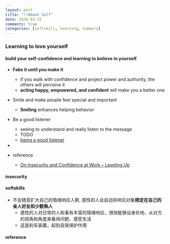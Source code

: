 ```yaml
---
layout: post
title: "!!About Self"
date: 2020-03-22
comments: true
categories: [softskill, learning, summary]
---
```


###  Learning to love yourself  

#### build your self-confidence and learning to believe in yourself  
   * **Fake it until you make it**  
       - if you walk with confidence and project power and authority, the others will perceive it  
       - **acting happy, empowered, and confident** will make you a better one  

   * Smile and make people feel special and important  
       - **Smiling** enhances helping behavior  

   * Be a good listener  
       - seeing to understand and really listen to the message 
       - TODO  
       - [being a good listener](http://katemats.com/improve-your-communication-skills-listening-being-awesome-part-3a/)

   * 

   * reference 
       - [On Insecurity and Confidence at Work – Leveling Up](http://katemats.com/on-insecurity-and-confidence-at-work/)


####  insecurity  

#### softskills  
   * 不会随意扩大自己的情绪响应人群, 感性的人会自动将响应对象**限定在自己的亲人好友和少数熟人**  
     - 感性的人对日常的人和事有丰富的情绪响应，很快能够设身处地、从对方的视角和角度来看待问题、感受生活  
     - 这是刹车装置，起到自我保护作用  

#### reference
